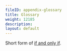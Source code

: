 ```yaml
---
fileID: appendix-glossary
title: Glossary
weight: 12185
description: 
layout: default
---
```

Short form of [if and only if](https://en.m.wikipedia.org/wiki/If_and_only_if).
